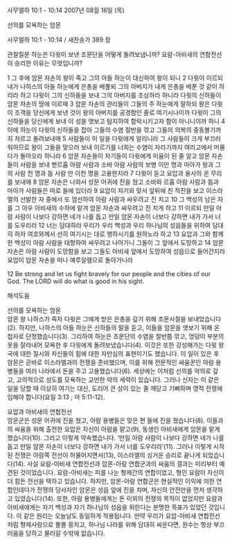 사무엘하 10:1 - 10:14 
2007년 08월 16일 (목)

선의를 모욕하는 암몬



사무엘하 10:1 - 10:14 / 새찬송가 389 장


관찰질문
하눈은 다윗이 보낸 조문단을 어떻게 돌려보냅니까?
요람-아비새의 연합전선이 승리한 이유는 무엇입니까? 

1 그 후에 암몬 자손의 왕이 죽고 그의 아들 하눈이 대신하여 왕이 되니 2 다윗이 이르되 내가 나하스의 아들 하눈에게 은총을 베풀되 그의 아버지가 내게 은총을 베푼 것 같이 하리라 하고 다윗이 그의 신하들을 보내 그의 아버지를 조상하라 하니라 다윗의 신하들이 암몬 자손의 땅에 이르매 3 암몬 자손의 관리들이 그들의 주 하눈에게 말하되 왕은 다윗이 조객을 당신에게 보낸 것이 왕의 아버지를 공경함인 줄로 여기시나이까 다윗이 그의 신하들을 당신에게 보내 이 성을 엿보고 탐지하여 함락시키고자 함이 아니니이까 하니 4 이에 하눈이 다윗의 신하들을 잡아 그들의 수염 절반을 깎고 그들의 의복의 중동볼기까지 자르고 돌려보내매 5 사람들이 이 일을 다윗에게 알리니라 그 사람들이 크게 부끄러워하므로 왕이 그들을 맞으러 보내 이르기를 너희는 수염이 자라기까지 여리고에서 머물다가 돌아오라 하니라 6 암몬 자손들이 자기들이 다윗에게 미움이 된 줄 알고 암몬 자손들이 사람을 보내 벧르홉 아람 사람과 소바 아람 사람의 보병 이만 명과 마아가 왕과 그의 사람 천 명과 돕 사람 만 이천 명을 고용한지라 7 다윗이 듣고 요압과 용사의 온 무리를 보내매 8 암몬 자손은 나와서 성문 어귀에 진을 쳤고 소바와 르홉 아람 사람과 돕과 마아가 사람들은 따로 들에 있더라 9 요압이 자기와 맞서 앞뒤에 친 적진을 보고 이스라엘의 선발한 자 중에서 또 엄선하여 아람 사람과 싸우려고 진 치고 10 그 백성의 남은 자를 그 아우 아비새의 수하에 맡겨 암몬 자손과 싸우려고 진 치게 하고 
11 이르되 만일 아람 사람이 나보다 강하면 네가 나를 돕고 만일 암몬 자손이 너보다 강하면 내가 가서 너를 도우리라 12 너는 담대하라 우리가 우리 백성과 우리 하나님의 성읍들을 위하여 담대히 하자 여호와께서 선히 여기시는 대로 행하시기를 원하노라 하고 13 요압과 그와 함께 한 백성이 아람 사람을 대항하여 싸우려고 나아가니 그들이 그 앞에서 도망하고 14 암몬 자손은 아람 사람이 도망함을 보고 그들도 아비새 앞에서 도망하여 성읍으로 들어간지라 요압이 암몬 자손을 떠나 예루살렘으로 돌아가니라  

12 Be strong and let us fight bravely for our people and the cities of our God. The LORD will do what is good in his sight.

해석도움





선의를 모욕하는 암몬  
암몬 왕 나하스가 죽자 다윗은 그에게 받은 은총을 갚기 위해 조문사절을 보내었습니다(2). 하지만, 나하스의 아들 하눈은 신하들의 말을 듣고, 이들을 암몬을 엿보기 위해 온 첩자로 단정했습니다(3). 그리하여 하눈은 조문단의 수염을 절반쯤 깎고, 엉덩이 부분의 옷을 잘라내어 모욕한 후 다윗에게 돌려보냈습니다(4). 이것은 또한 강성해가는 다윗 왕국에 대한 질시와 자신들의 힘에 대한 자만심의 표현이기도 했습니다. 이 일이 있은 후 암몬은 곧바로 이스라엘과의 전쟁을 준비했으며, 이를 위해 전문적인 싸움꾼인 아람 용병들을 여러 나라에서 돈을 주고 고용했습니다(6). 세상에는 이처럼 선의를 악의로 갚고, 고의적으로 성도를 모욕하는 교만한 악의 세력이 있습니다. 그러나 신자는 이 같은 일을 당할 때 이상히 여기는 대신, 도리어 큰 상이 있는 줄 깨닫고 기뻐하며 영적 전쟁에 임해야 합니다(요일 3:13 ; 마 5:11-12).

요압과 아비새의 연합전선  
암몬군은 성문 어귀에 진을 쳤고, 아람 용병들은 맞은 편 들에 진을 쳤습니다(8). 이들과의 싸움을 위해 출전한 요압은 자신이 아람을 맡고(9), 동생인 아비새에게 암몬을 맡게 했습니다(10). 그리고 이렇게 약속했습니다. ‘만일 아람 사람이 나보다 강하면 네가 나를 돕고 만일 암몬 자손이 너보다 강하면 내가 가서 너를 도우리라’(11). 그러나 이렇게 시작된 전쟁은 아람쪽 전선이 허물어지면서(13), 이스라엘의 싱거운 승리로 끝나게 되었습니다(14). 사실 요람-아비새 연합전선과 암몬-아람 연합군과의 싸움의 결과는 미리부터 예견된 것이었습니다. 요람-아비새는 피를 나눈 형제간의 연합이었고, 형인 요람이 자신이 더 힘든 전선을 택하고 있습니다. 하지만, 암몬-아람 연합군은 현실적인 이익에 의한 연합인데다가 전쟁의 당사자인 암몬은 성읍 앞에 진을 치며, 자신의 안전만을 먼저 생각하고 있었습니다(14). 또한, 아람 용병들에게는 돈 이외의 전쟁의 목적이 없었지만 요람과 아비새에게는 자기 백성과 자기 하나님의 성읍을 위한다는 분명한 목표가 있었던 것입니다. 이 같은 원리는 오늘날도 동일하게 적용됩니다. 만약 우리가 요압-아비새 연합전선처럼 형제사랑으로 똘똘 뭉치고, 하나님 나라를 위해 담대히 싸운다면, 원수는 항상 부끄러움을 당하고 물러갈 수밖에 없습니다.